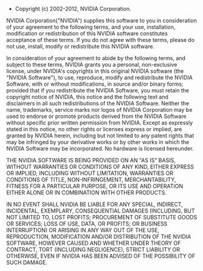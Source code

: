 * Copyright (c) 2002-2012, NVIDIA Corporation.

NVIDIA Corporation("NVIDIA") supplies this software to you in consideration
of your agreement to the following terms, and your use, installation,
modification or redistribution of this NVIDIA software constitutes
acceptance of these terms.  If you do not agree with these terms, please do
not use, install, modify or redistribute this NVIDIA software.

In consideration of your agreement to abide by the following terms, and
subject to these terms, NVIDIA grants you a personal, non-exclusive license,
under NVIDIA's copyrights in this original NVIDIA software (the "NVIDIA
Software"), to use, reproduce, modify and redistribute the NVIDIA
Software, with or without modifications, in source and/or binary forms;
provided that if you redistribute the NVIDIA Software, you must retain the
copyright notice of NVIDIA, this notice and the following text and
disclaimers in all such redistributions of the NVIDIA Software. Neither the
name, trademarks, service marks nor logos of NVIDIA Corporation may be used
to endorse or promote products derived from the NVIDIA Software without
specific prior written permission from NVIDIA.  Except as expressly stated
in this notice, no other rights or licenses express or implied, are granted
by NVIDIA herein, including but not limited to any patent rights that may be
infringed by your derivative works or by other works in which the NVIDIA
Software may be incorporated. No hardware is licensed hereunder.

THE NVIDIA SOFTWARE IS BEING PROVIDED ON AN "AS IS" BASIS, WITHOUT
WARRANTIES OR CONDITIONS OF ANY KIND, EITHER EXPRESS OR IMPLIED, INCLUDING
WITHOUT LIMITATION, WARRANTIES OR CONDITIONS OF TITLE, NON-INFRINGEMENT,
MERCHANTABILITY, FITNESS FOR A PARTICULAR PURPOSE, OR ITS USE AND OPERATION
EITHER ALONE OR IN COMBINATION WITH OTHER PRODUCTS.

IN NO EVENT SHALL NVIDIA BE LIABLE FOR ANY SPECIAL, INDIRECT, INCIDENTAL,
EXEMPLARY, CONSEQUENTIAL DAMAGES (INCLUDING, BUT NOT LIMITED TO, LOST
PROFITS; PROCUREMENT OF SUBSTITUTE GOODS OR SERVICES; LOSS OF USE, DATA, OR
PROFITS; OR BUSINESS INTERRUPTION) OR ARISING IN ANY WAY OUT OF THE USE,
REPRODUCTION, MODIFICATION AND/OR DISTRIBUTION OF THE NVIDIA SOFTWARE,
HOWEVER CAUSED AND WHETHER UNDER THEORY OF CONTRACT, TORT (INCLUDING
NEGLIGENCE), STRICT LIABILITY OR OTHERWISE, EVEN IF NVIDIA HAS BEEN ADVISED
OF THE POSSIBILITY OF SUCH DAMAGE.